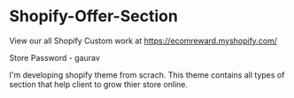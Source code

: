 # Shopify-Offer-Section

View our all Shopify Custom work at https://ecomreward.myshopify.com/
 
Store Password - gaurav

I'm developing shopify theme from scrach. This theme contains all types of section that help client to grow thier store online.
